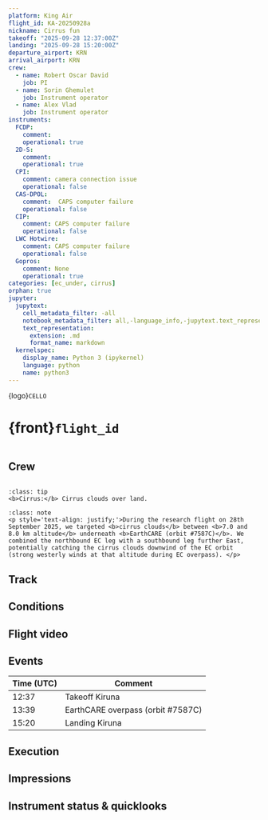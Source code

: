 ```yaml
---
platform: King Air
flight_id: KA-20250928a
nickname: Cirrus fun
takeoff: "2025-09-28 12:37:00Z"
landing: "2025-09-28 15:20:00Z"
departure_airport: KRN
arrival_airport: KRN
crew:
  - name: Robert Oscar David
    job: PI
  - name: Sorin Ghemulet
    job: Instrument operator
  - name: Alex Vlad
    job: Instrument operator
instruments:
  FCDP:
    comment:
    operational: true
  2D-S:
    comment:
    operational: true
  CPI:
    comment: camera connection issue
    operational: false
  CAS-DPOL:
    comment:  CAPS computer failure
    operational: false
  CIP:
    comment: CAPS computer failure
    operational: false
  LWC Hotwire:
    comment: CAPS computer failure
    operational: false
  Gopros:
    comment: None
    operational: true
categories: [ec_under, cirrus]
orphan: true
jupyter:
  jupytext:
    cell_metadata_filter: -all
    notebook_metadata_filter: all,-language_info,-jupytext.text_representation.format_version,-jupytext.text_representation.jupytext_version
    text_representation:
      extension: .md
      format_name: markdown
  kernelspec:
    display_name: Python 3 (ipykernel)
    language: python
    name: python3
---
```


{logo}`CELLO`

# {front}`flight_id`

```{badges}
```

## Crew

```{crew-list}
```

```{admonition} EarthCARE target scenarios
:class: tip
<b>Cirrus:</b> Cirrus clouds over land.
```


```{admonition} Flight summary
:class: note
<p style='text-align: justify;'>During the research flight on 28th September 2025, we targeted <b>cirrus clouds</b> between <b>7.0 and 8.0 km altitude</b> underneath <b>EarthCARE (orbit #7587C)</b>. We combined the northbound EC leg with a southbound leg further East, potentially catching the cirrus clouds downwind of the EC orbit (strong westerly winds at that altitude during EC overpass). </p>
```


## Track



## Conditions

## Flight video

## Events

Time (UTC) | Comment
-------------| -----
12:37 | Takeoff Kiruna
13:39 | EarthCARE overpass (orbit #7587C)
15:20 | Landing Kiruna


## Execution




## Impressions




## Instrument status & quicklooks
```{instrument-table}
```

